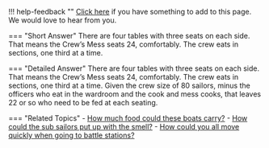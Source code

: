 !!! help-feedback ""
    [Click here](https://other.example.com/feedback) if you have something to add to this page. We would love to hear from you.

=== "Short Answer"
    There are four tables with three seats on each side. That means the Crew’s Mess seats 24, comfortably. The crew eats in sections, one third at a time.

=== "Detailed Answer"
    There are four tables with three seats on each side.  That means the Crew’s Mess seats 24, comfortably.  The crew eats in sections, one third at a time.  Given the crew size of 80 sailors, minus the officers who eat in the wardroom and the cook and mess cooks, that leaves 22 or so who need to be fed at each seating.

=== "Related Topics"
    - [How much food could these boats carry?](./how-much-food-could-these-boats-carry.md)
    - [How could the sub sailors put up with the smell?](./how-could-the-sub-sailors-put-up-with-the-smell.md)
    - [How could you all move quickly when going to battle stations?](./how-could-you-all-move-quickly-when-going-to-battle-stations.md)
